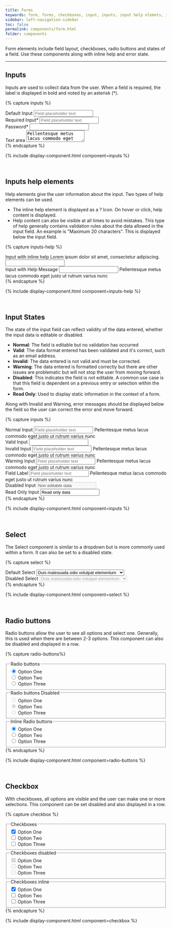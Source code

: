 ```yaml
---
title: Forms
keywords: form, forms, checkboxes, input, inputs, input help elemnts, input sates, select, radio buttons,
sidebar: left-navigation-sidebar
toc: false
permalink: components/form.html
folder: components
---
```


Form elements include field layout, checkboxes, radio buttons and states of a field. Use these components along with inline help and error state.
<hr/>

## Inputs
Inputs are used to collect data from the user. When a field is required, the label is displayed in bold and noted by an asterisk (*).

{% capture inputs %}
<div class="fd-form__set">
    <div class="fd-form__item">
        <label class="fd-form__label" for="input-1">Default Input</label>
        <input class="fd-form__control" type="text" id="input-1" placeholder="Field placeholder text">
    </div>
</div>

<div class="fd-form__set">
    <div class="fd-form__item">
        <label class="fd-form__label is-required" for="input-2">Required Input*</label>
        <input class="fd-form__control" type="text" id="input-2" placeholder="Field placeholder text">
    </div>
</div>

<div class="fd-form__set">
    <div class="fd-form__item">
        <label class="fd-form__label is-required" for="input-3">Password*</label>
        <input class="fd-form__control" type="password" id="input-3">
    </div>
</div>

<div class="fd-form__set">
    <div class="fd-form__item">
        <label class="fd-form__label" for="textarea-1">Text area</label>
        <textarea class="fd-form__control" id="textarea-1">Pellentesque metus lacus commodo eget justo ut rutrum varius nunc.</textarea>
    </div>
</div>
{% endcapture %}

{% include display-component.html component=inputs %}

<br/>

## Inputs help elements

Help elements give the user information about the input. Two types of help elements can be used.

- The inline help element is displayed as a ? Icon. On hover or click, help content is displayed.
- Help content can also be visible at all times to avoid mistakes. This type of help generally contains validation rules about the data allowed in the input field. An example is "Maximum 20 characters". This is displayed below the input field.

{% capture inputs-help %}
<div class="fd-form__set">
    <div class="fd-form__item">
        <label class="fd-form__label" for="input-44">
            Input with inline help
            <span class="fd-inline-help fd-has-float-right">
                <span class="fd-inline-help__content fd-inline-help__content--bottom-right">
                        Lorem ipsum dolor sit amet, consectetur adipiscing.
                </span>
            </span>
        </label>
        <input class="fd-form__control" type="text" id="input-45">
    </div>
</div>

<div class="fd-form__set">
    <div class="fd-form__item">
        <label class="fd-form__label" for="input-45">Input with Help Message</label>
        <input class="fd-form__control" type="text" id="input-45">
        <span class="fd-form__message fd-form__message--help">
            Pellentesque metus lacus commodo eget justo ut rutrum varius nunc
        </span>
    </div>
</div>
{% endcapture %}

{% include display-component.html component=inputs-help %}

<br/>

## Input States
The state of the input field can reflect validity of the data entered, whether the input data is editable or disabled.
* **Normal**: The field is editable but no validation has occurred
* **Valid**: The data format entered has been validated and it's correct, such as an email address.
* **Invalid**: The data entered is not valid and must be corrected.
* **Warning**: The data entered is formatted correctly but there are other issues are problematic but will not stop the user from moving forward.
* **Disabled**: This indicates the field is not editable. A common use case is that this field is dependent on a previous entry or selection within the form.
* **Read Only**: Used to display static information in the context of a form.

Along with Invalid and Warning, error messages should be displayed below the field so the user can correct the error and move forward.

{% capture inputs %}
<div class="fd-form__item">
    <label class="fd-form__label" for="OatmD552">
        Normal Input
    </label>
    <input type="text" class="fd-form__control" id="OatmD552" placeholder="Field placeholder text">
    <span class="fd-form__message">
        Pellentesque metus lacus commodo eget justo ut rutrum varius nunc
    </span>
</div>

<div class="fd-form__item">
    <label class="fd-form__label" for="input-2">
        Valid Input
    </label>
    <input class="fd-form__control is-valid" type="text" id="input-2">
</div>

<div class="fd-form__item">
    <label class="fd-form__label" for="UI7xy545">
        Invalid Input
    </label>
    <input type="text" class="fd-form__control is-invalid" id="UI7xy545" placeholder="Field placeholder text">
    <span class="fd-form__message fd-form__message--error">
        Pellentesque metus lacus commodo eget justo ut rutrum varius nunc
    </span>
</div>

<div class="fd-form__item">
    <label class="fd-form__label" for="pvsz1273">
        Warning Input
    </label>
    <input type="text" class="fd-form__control is-warning" id="pvsz1273" placeholder="Field placeholder text">
    <span class="fd-form__message fd-form__message--warning">
        Pellentesque metus lacus commodo eget justo ut rutrum varius nunc
    </span>
</div>


<div class="fd-form__item">
    <label class="fd-form__label" for="VmsRZ860">
        Field Label
    </label>
    <input type="text" class="fd-form__control" id="VmsRZ860" placeholder="Field placeholder text">
    <span class="fd-form__message fd-form__message--help">
        Pellentesque metus lacus commodo eget justo ut rutrum varius nunc
    </span>
</div>

<div class="fd-form__item">
    <label class="fd-form__label" for="input-6">Disabled Input</label>
    <input class="fd-form__control" type="text" id="input-6" value="Non editable data" disabled>
</div>

<div class="fd-form__item">
    <label class="fd-form__label" for="input-7">Read Only Input</label>
    <input class="fd-form__control" type="text" id="input-7" value="Read only data" readonly>
</div>
{% endcapture %}

{% include display-component.html component=inputs %}

<br>

## Select
The Select component is similar to a dropdown but is more commonly used within a form. It can also be set to a disabled state.

{% capture select %}
<div class="fd-form__set">
    <div class="fd-form__item">
        <label class="fd-form__label" for="select-1">Default Select</label>
        <select class="fd-form__control" id="select-1" name="">
            <option value="1">Duis malesuada odio volutpat elementum</option>
            <option value="2">Suspendisse ante ligula</option>
            <option value="3">Sed bibendum sapien at posuere interdum</option>
        </select>
    </div>
</div>

<div class="fd-form__set">
    <div class="fd-form__item">
        <label class="fd-form__label" for="select-2">Disabled Select</label>
        <select class="fd-form__control" id="select-2" name="" disabled>
            <option value="1">Duis malesuada odio volutpat elementum</option>
            <option value="2">Suspendisse ante ligula</option>
            <option value="3">Sed bibendum sapien at posuere interdum</option>
        </select>
    </div>
</div>
{% endcapture %}

{% include display-component.html component=select %}

<br/>

## Radio buttons
Radio buttons allow the user to see all options and select one. Generally, this is used when there are between 2-3 options. This component can also be disabled and displayed in a row.

{% capture radio-buttons%}
<fieldset class="fd-form__set">
    <legend class="fd-form__legend">Radio buttons</legend>
    <div class="fd-form__item fd-form__item--check">
        <input class="fd-form__control" type="radio" id="radio-1" name="radio-name-1" value="" checked>
        <label class="fd-form__label" for="radio-1">Option One</label>
    </div>
    <div class="fd-form__item fd-form__item--check">
        <input class="fd-form__control" type="radio" id="radio-2" name="radio-name-1" value="">
        <label class="fd-form__label" for="radio-2">Option Two</label>
    </div>
    <div class="fd-form__item fd-form__item--check">
        <input class="fd-form__control" type="radio" id="radio-3" name="radio-name-1" value="">
        <label class="fd-form__label" for="radio-3">Option Three</label>
    </div>
</fieldset>

<fieldset class="fd-form__set">
    <legend class="fd-form__legend">Radio buttons Disabled</legend>
    <div class="fd-form__item fd-form__item--check">
        <input class="fd-form__control" type="radio" id="radio-10" name="radio-name-4" value="" disabled>
        <label class="fd-form__label" for="radio-10">Option One</label>
    </div>
    <div class="fd-form__item fd-form__item--check">
        <input class="fd-form__control" type="radio" id="radio-11" name="radio-name-4" value="" disabled checked>
        <label class="fd-form__label" for="radio-11">Option Two</label>
    </div>
    <div class="fd-form__item fd-form__item--check">
        <input class="fd-form__control" type="radio" id="radio-12" name="radio-name-4" value="" disabled>
        <label class="fd-form__label" for="radio-12">Option Three</label>
    </div>
</fieldset>

<fieldset class="fd-form__set">
    <legend class="fd-form__legend">Inline Radio buttons</legend>
    <div class="fd-form__group">
        <div class="fd-form__item fd-form__item--inline fd-form__item--check">
            <label class="fd-form__label" for="radio-13">
                <input class="fd-form__control" type="radio" id="radio-13" name="radio-name-5" value="" checked>
                Option One
            </label>
        </div>
        <div class="fd-form__item fd-form__item--inline fd-form__item--check">
            <label class="fd-form__label" for="radio-14">
                <input class="fd-form__control" type="radio" id="radio-14" name="radio-name-5" value="">
                Option Two
            </label>
        </div>
        <div class="fd-form__item fd-form__item--inline fd-form__item--check">
            <label class="fd-form__label" for="radio-15">
                <input class="fd-form__control" type="radio" id="radio-15" name="radio-name-5" value="">
                Option Three
            </label>
        </div>
    </div>
</fieldset>
{% endcapture %}

{% include display-component.html component=radio-buttons %}

<br>

## Checkbox
WIth checkboxes, all options are visible and the user can make one or more selections. This component can be set disabled and also displayed in a row.

{% capture checkbox %}
<fieldset class="fd-form__set">
    <legend class="fd-form__legend">Checkboxes</legend>
    <div class="fd-form__item fd-form__item--check">
        <input class="fd-form__control" type="checkbox" id="checkbox-1" name="checkbox-name-1" checked>
        <label class="fd-form__label" for="checkbox-1">Option One</label>
    </div>
    <div class="fd-form__item fd-form__item--check">
        <input class="fd-form__control" type="checkbox" id="checkbox-2" name="checkbox-name-1">
        <label class="fd-form__label" for="checkbox-2">Option Two</label>
    </div>
    <div class="fd-form__item fd-form__item--check">
        <input class="fd-form__control" type="checkbox" id="checkbox-3" name="checkbox-name-1">
        <label class="fd-form__label" for="checkbox-3">Option Three</label>
    </div>
</fieldset>

<fieldset class="fd-form__set">
    <legend class="fd-form__legend">Checkboxes disabled</legend>
    <div class="fd-form__item fd-form__item--check">
        <input class="fd-form__control" type="checkbox" id="checkbox-4" name="checkbox-name-2" checked disabled>
        <label class="fd-form__label" for="checkbox-4">Option One</label>
    </div>
    <div class="fd-form__item fd-form__item--check">
        <input class="fd-form__control" type="checkbox" id="checkbox-5" name="checkbox-name-2" disabled>
        <label class="fd-form__label" for="checkbox-6">Option Two</label>
    </div>
    <div class="fd-form__item fd-form__item--check">
        <input class="fd-form__control" type="checkbox" id="checkbox-6" name="checkbox-name-2" disabled>
        <label class="fd-form__label" for="checkbox-6">Option Three</label>
    </div>
</fieldset>

<fieldset class="fd-form__set">
    <legend class="fd-form__legend">Checkboxes inline</legend>
    <div class="fd-form__group">
        <div class="fd-form__item fd-form__item--inline fd-form__item--check">
            <label class="fd-form__label" for="checkbox-7">
                <input class="fd-form__control" type="checkbox" id="checkbox-7" name="checkbox-name-3" checked>
                Option One
            </label>
        </div>
        <div class="fd-form__item fd-form__item--inline fd-form__item--check">
            <label class="fd-form__label" for="checkbox-8">
                <input class="fd-form__control" type="checkbox" id="checkbox-8" name="checkbox-name-3" >
                Option Two
            </label>
        </div>
        <div class="fd-form__item fd-form__item--inline fd-form__item--check">
            <label class="fd-form__label" for="checkbox-9">
                <input class="fd-form__control" type="checkbox" id="checkbox-9" name="checkbox-name-4">
                Option Three
            </label>
        </div>
    </div>
</fieldset>{% endcapture %}

{% include display-component.html component=checkbox %}

<br>

